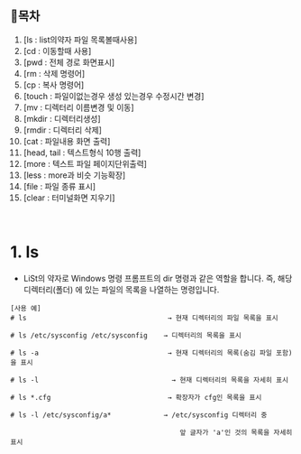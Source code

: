 ## 🔖목차
1. [ls : list의약자 파일 목록볼때사용]
2. [cd : 이동할때 사용]
3. [pwd : 전체 경로 화면표시]
4. [rm : 삭제 명령어]
5. [cp : 복사 명령어]
6. [touch : 파일이없는경우 생성 있는경우 수정시간 변경]
7. [mv : 디렉터리 이름변경 및 이동]
8. [mkdir : 디렉터리생성]
9. [rmdir : 디렉터리 삭제]
10. [cat : 파일내용 화면 출력]
11. [head, tail : 텍스트형식 10행 출력]
12. [more : 텍스트 파일 페이지단위출력]
13. [less : more과 비슷 기능확장]
14. [file : 파일 종류 표시]
15. [clear : 터미널화면 지우기]

<br/>

# 1. ls

- LiSt의 약자로 Windows 명령 프롬프트의 dir 명령과 같은 역할을 합니다. 즉, 해당 디렉터리(폴더) 에 있는 파일의 목록을 나열하는 명령입니다.

```
[사용 예]
# ls                                   → 현재 디렉터리의 파일 목록을 표시

# ls /etc/sysconfig /etc/sysconfig    → 디렉터리의 목록을 표시

# ls -a                                → 현재 디렉터리의 목록(숨김 파일 포함)을 표시

# ls -l                                 → 현재 디렉터리의 목록을 자세히 표시

# ls *.cfg                             → 확장자가 cfg인 목록을 표시

# ls -l /etc/sysconfig/a*             → /etc/sysconfig 디렉터리 중 

                                          앞 글자가 'a'인 것의 목록을 자세히 표시

```

